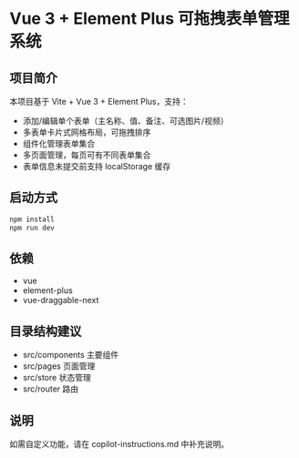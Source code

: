 # Vue 3 + Element Plus 可拖拽表单管理系统

## 项目简介
本项目基于 Vite + Vue 3 + Element Plus，支持：
- 添加/编辑单个表单（主名称、值、备注、可选图片/视频）
- 多表单卡片式网格布局，可拖拽排序
- 组件化管理表单集合
- 多页面管理，每页可有不同表单集合
- 表单信息未提交前支持 localStorage 缓存

## 启动方式
```bash
npm install
npm run dev
```

## 依赖
- vue
- element-plus
- vue-draggable-next

## 目录结构建议
- src/components  主要组件
- src/pages       页面管理
- src/store       状态管理
- src/router      路由

## 说明
如需自定义功能，请在 copilot-instructions.md 中补充说明。
